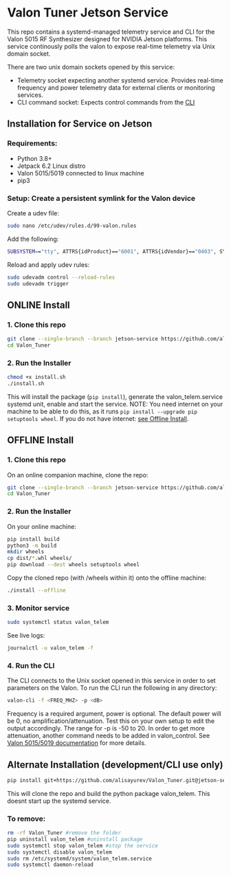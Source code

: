 # Valon Tuner Jetson Service
This repo contains a systemd-managed telemetry service and CLI for the Valon 5015 RF Synthesizer designed 
for NVIDIA Jetson platforms. This service continously polls the valon to expose real-time telemetry via Unix domain socket.

There are two unix domain sockets opened by this service:
- Telemetry socket expecting another systemd service. Provides real-time frequency and power telemetry data for external clients or monitoring services.
- CLI command socket: Expects control commands from the [CLI](#4-run-the-cli)

## Installation for Service on Jetson

### Requirements:
- Python 3.8+
- Jetpack 6.2 Linux distro
- Valon 5015/5019 connected to linux machine
- pip3

### Setup: Create a persistent symlink for the Valon device
Create a udev file:
```bash
sudo nano /etc/udev/rules.d/99-valon.rules
```
Add the following:
```bash
SUBSYSTEM=="tty", ATTRS{idProduct}=="6001", ATTRS{idVendor}=="0403", SYMLINK+="valon5015"
```
Reload and apply udev rules:
```bash
sudo udevadm control --reload-rules
sudo udevadm trigger
```

## ONLINE Install

### 1. Clone this repo
```bash
git clone --single-branch --branch jetson-service https://github.com/alisayurev/Valon_Tuner.git
cd Valon_Tuner
```

### 2. Run the Installer
```bash
chmod +x install.sh
./install.sh
```
This will install the package (`pip install`), generate the
valon_telem.service systemd unit, enable and start the service. NOTE: You need internet on your 
machine to be able to do this, as it runs `pip install --upgrade pip setuptools wheel`.
If you do not have internet: [see Offline Install](#offline-install).

## OFFLINE Install 

### 1. Clone this repo
On an online companion machine, clone the repo:
```bash
git clone --single-branch --branch jetson-service https://github.com/alisayurev/Valon_Tuner.git
cd Valon_Tuner
```

### 2. Run the Installer
On your online machine:
```bash
pip install build
python3 -m build 
mkdir wheels 
cp dist/*.whl wheels/
pip download --dest wheels setuptools wheel
```
Copy the cloned repo (with /wheels within it) onto the offline machine:
```bash
./install --offline
```

### 3. Monitor service
```bash
sudo systemctl status valon_telem
```
See live logs:
```bash
journalctl -u valon_telem -f
```

### 4. Run the CLI
The CLI connects to the Unix socket opened in this service in order to set
parameters on the Valon. To run the CLI run the following in any directory:
```bash
valon-cli -f <FREQ_MHZ> -p <dB>
```
Frequency is a required argument, power is optional. The default power will be 0,
no amplification/attenuation. Test this on your own setup to edit the output accordingly. 
The range for -p is -50 to 20. In order to get more attenuation, another command needs to be added in valon_control. 
See [Valon 5015/5019 documentation](https://www.valonrf.com/5015-customer-downloads.html) for more details.

## Alternate Installation (development/CLI use only)
```bash
pip install git+https://github.com/alisayurev/Valon_Tuner.git@jetson-service
```
This will clone the repo and build the python package valon_telem. This doesnt start up the systemd service. 

### To remove: 

```bash
rm -rf Valon_Tuner #remove the folder
pip uninstall valon_telem #uninstall package
sudo systemctl stop valon_telem #stop the service
sudo systemctl disable valon_telem
sudo rm /etc/systemd/system/valon_telem.service
sudo systemctl daemon-reload
```